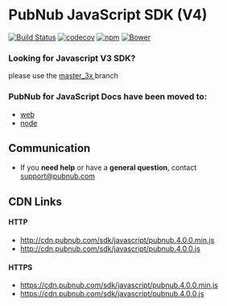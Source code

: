 # PubNub JavaScript SDK (V4)

[![Build Status](https://travis-ci.org/pubnub/javascript.svg?branch=master)](https://travis-ci.org/pubnub/javascript)
[![codecov](https://codecov.io/gh/pubnub/javascript/branch/master/graph/badge.svg)](https://codecov.io/gh/pubnub/javascript)
[![npm](https://img.shields.io/npm/v/pubnub.svg)]()
[![Bower](https://img.shields.io/bower/v/pubnub.svg)]()

### Looking for Javascript V3 SDK?
please use the [master_3x ](https://github.com/pubnub/javascript/tree/master_3x) branch

### PubNub for JavaScript Docs have been moved to:
  * [web](https://www.pubnub.com/docs/javascript/pubnub-javascript-sdk-v4)
  * [node](https://www.pubnub.com/docs/nodejs/pubnub-javascript-sdk-v4)

## Communication

- If you **need help** or have a **general question**, contact <support@pubnub.com>

## CDN Links

#### HTTP
* http://cdn.pubnub.com/sdk/javascript/pubnub.4.0.0.min.js
* http://cdn.pubnub.com/sdk/javascript/pubnub.4.0.0.js

#### HTTPS
* https://cdn.pubnub.com/sdk/javascript/pubnub.4.0.0.min.js
* https://cdn.pubnub.com/sdk/javascript/pubnub.4.0.0.js
